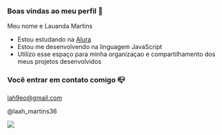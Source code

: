 ### Boas vindas ao meu perfil 💙

Meu nome e Lauanda Martins

- Estou estudando na [Alura](htts://www.alura.com.br)
- Estou me desenvolvendo na linguagem JavaScript
- Utilizo esse espaço para minha organizaçao e compartilhamento dos meus projetos desenvolvidos

### Você entrar em contato comigo 📪

lah9eo@gmail.com

@laah_martins36

![](https://media1.tenor.com/m/TQIJ27YF7bIAAAAC/turma-da-monica-monica.gif)

